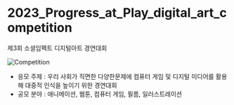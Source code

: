 # 2023_Progress_at_Play_digital_art_competition
제3회 소셜임펙트 디지털아트 경연대회


![Competition](https://user-images.githubusercontent.com/36596037/225008712-73a67160-de15-418b-81ee-18fbd91060d5.jpg)


 * 응모 주제 : 우리 사회가 직면한 다양한문제에 컴퓨터 게임 및 디지털 미디어를 활용해 대중적 인식을 높이기 위한 경연대회
 * 공모 분야 : 애니메이션, 웹툰, 컴퓨터 게임, 필름, 일러스트레이션
 
